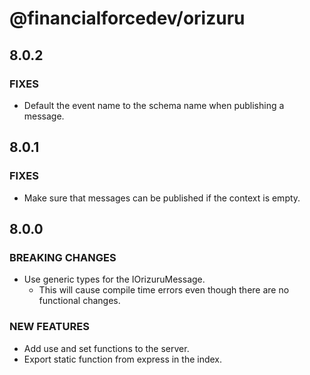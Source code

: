 # @financialforcedev/orizuru

## 8.0.2

### FIXES

- Default the event name to the schema name when publishing a message.

## 8.0.1

### FIXES

- Make sure that messages can be published if the context is empty.

## 8.0.0

### BREAKING CHANGES
 
- Use generic types for the IOrizuruMessage.
	- This will cause compile time errors even though there are no functional changes.

### NEW FEATURES 

- Add use and set functions to the server.
- Export static function from express in the index.
